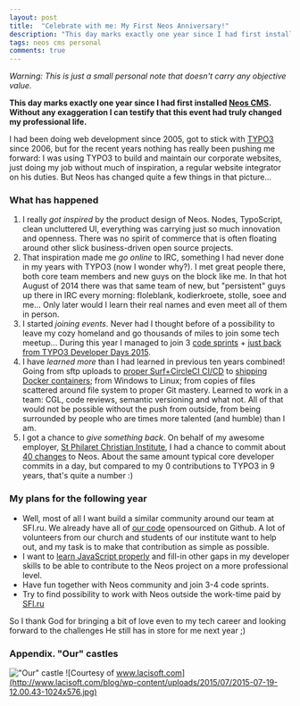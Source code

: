 ```yaml
---
layout: post
title:  "Celebrate with me: My First Neos Anniversary!"
description: "This day marks exactly one year since I had first installed Neos CMS"
tags: neos cms personal
comments: true
---
```


*Warning: This is just a small personal note that doesn't carry any objective value.*

**This day marks exactly one year since I had first installed [Neos CMS](http://neos.io).
Without any exaggeration I can testify that this event had truly changed my professional life.**

I had been doing web development since 2005, got to stick with [TYPO3](http://typo3.org) since 2006, but for the recent years nothing has really been pushing me forward: I was using TYPO3 to build and maintain our corporate websites, just doing my job without much of inspiration, a regular website integrator on his duties.
But Neos has changed quite a few things in that picture...

### What has happened
1. I really *got inspired* by the product design of Neos. Nodes, TypoScript, clean uncluttered UI, everything was carrying just so much innovation and openness. There was no spirit of commerce that is often floating around other slick business-driven open source projects.
2. That inspiration made me *go online* to IRC, something I had never done in my years with TYPO3 (now I wonder why?). I met great people there, both core team members and new guys on the block like me. In that hot August of 2014 there was that same team of new, but "persistent" guys up there in IRC every morning: floleblank, kodierkroete, stolle, soee and me... Only later would I learn their real names and even meet all of them in person.
3. I started *joining events*. Never had I thought before of a possibility to leave my cozy homeland and go thousands of miles to join some tech meetup... During this year I managed to join 3 [code sprints](http://dimaip.github.io/2014/10/05/the-code-sprint/) + [just back from TYPO3 Developer Days 2015](http://dimaip.github.io/2015/07/18/t3dd-and-neos-sprint/).
4. I have *learned more* than I had learned in previous ten years combined! Going from sftp uploads to [proper Surf+CircleCI CI/CD](http://dimaip.github.io/2014/12/20/three-steps-to-deploy/) to [shipping Docker containers](http://dimaip.github.io/2015/03/03/hybrid-deploy-with-docker-and-surf/); from Windows to Linux; from copies of files scattered around file system to proper Git mastery. Learned to work in a team: CGL, code reviews, semantic versioning and what not. All of that would not be possible without the push from outside, from being surrounded by people who are times more talented (and humble) than I am.
5. I got a chance to *give something back*. On behalf of my awesome employer, [St Philaret Christian Institute](http://sfi.ru), I had a chance to commit about [40 changes](https://review.typo3.org/#/q/owner:%22Dmitri+Pisarev+%253Cdimaip%2540gmail.com%253E%22) to Neos. About the same amount typical core developer commits in a day, but compared to my 0 contributions to TYPO3 in 9 years, that's quite a number :)

### My plans for the following year

- Well, most of all I want build a similar community around our team at SFI.ru. We already have all of [our code](https://github.com/sfi-ru/SfiDistr) opensourced on Github. A lot of volunteers from our church and students of our institute want to help out, and my task is to make that contribution as simple as possible.
- I want to [learn JavaScript properly](http://youdontknowjs.com/) and fill-in other gaps in my developer skills to be able to contribute to the Neos project on a more professional level.
- Have fun together with Neos community and join 3-4 code sprints.
- Try to find possibility to work with Neos outside the work-time paid by [SFI.ru](http://sfi.ru)

So I thank God for bringing a bit of love even to my tech career and looking forward to the challenges He still has in store for me next year ;)

### Appendix. "Our" castles
!["Our" castle](/assets/castle.jpg)
![Courtesy of www.lacisoft.com](http://www.lacisoft.com/blog/wp-content/uploads/2015/07/2015-07-19-12.00.43-1024x576.jpg)
